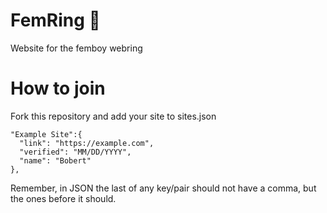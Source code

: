 # FemRing 🌸
Website for the femboy webring

# How to join

Fork this repository and add your site to sites.json

```
"Example Site":{ 
  "link": "https://example.com",  
  "verified": "MM/DD/YYYY",
  "name": "Bobert"
},

```
Remember, in JSON the last of any key/pair should not have a comma, but the ones before it should.
